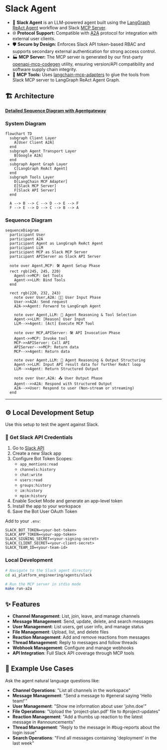# Slack Agent

- 🤖 **Slack Agent** is an LLM-powered agent built using the [LangGraph ReAct Agent](https://langchain-ai.github.io/langgraph/agents/agents/) workflow and Slack [MCP Server](https://modelcontextprotocol.io/introduction).
- 🌐 **Protocol Support:** Compatible with [A2A](https://github.com/google/A2A) protocol for integration with external user clients.
- 🛡️ **Secure by Design:** Enforces Slack API token-based RBAC and supports secondary external authentication for strong access control.
- 🏭 **MCP Server:** The MCP server is generated by our first-party [openapi-mcp-codegen](https://github.com/cnoe-io/openapi-mcp-codegen/tree/main) utility, ensuring version/API compatibility and software supply chain integrity.
- 🔌 **MCP Tools:** Uses [langchain-mcp-adapters](https://github.com/langchain-ai/langchain-mcp-adapters) to glue the tools from Slack MCP server to LangGraph ReAct Agent Graph.

## 🏗️ Architecture

**[Detailed Sequence Diagram with Agentgateway](../architecture/gateway.md)**

### System Diagram

```mermaid
flowchart TD
  subgraph Client Layer
    A[User Client A2A]
  end
  subgraph Agent Transport Layer
    B[Google A2A]
  end
  subgraph Agent Graph Layer
    C[LangGraph ReAct Agent]
  end
  subgraph Tools Layer
    D[LangChain MCP Adapter]
    E[Slack MCP Server]
    F[Slack API Server]
  end

  A --> B --> C --> D --> E --> F
  F --> E --> D --> C --> B --> A
```

### Sequence Diagram

```mermaid
sequenceDiagram
  participant User
  participant A2A
  participant Agent as LangGraph ReAct Agent
  participant LLM
  participant MCP as Slack MCP Server
  participant APIServer as Slack API Server

  note over Agent,MCP: 🛠️ Agent Setup Phase
  rect rgb(245, 245, 220)
    Agent->>MCP: Get Tools
    Agent->>LLM: Bind Tools
  end

  rect rgb(220, 232, 243)
    note over User,A2A: 🧑‍💻 User Input Phase
    User->>A2A: Send request
    A2A->>Agent: Forward to LangGraph Agent

    note over Agent,LLM: 🧠 Agent Reasoning & Tool Selection
    Agent->>LLM: [Reason] User Input
    LLM-->>Agent: [Act] Execute MCP Tool

    note over MCP,APIServer: 🛠️ API Invocation Phase
    Agent->>MCP: Invoke tool
    MCP->>APIServer: Call API
    APIServer-->>MCP: Return data
    MCP-->>Agent: Return data

    note over Agent,LLM: 🧠 Agent Reasoning & Output Structuring
    Agent->>LLM: Input API result data for further ReAct loop
    LLM-->>Agent: Return Structured Output

    note over User,A2A: 📤 User Output Phase
    Agent-->>A2A: Respond with Structured Output
    A2A-->>User: Respond to user (Non-stream or streaming)
  end
```

---

## ⚙️ Local Development Setup

Use this setup to test the agent against Slack.

### 🔑 Get Slack API Credentials

1. Go to [Slack API](https://api.slack.com/apps)
2. Create a new Slack app
3. Configure Bot Token Scopes:
   - `app_mentions:read`
   - `channels:history`
   - `chat:write`
   - `users:read`
   - `groups:history`
   - `im:history`
   - `mpim:history`
4. Enable Socket Mode and generate an app-level token
5. Install the app to your workspace
6. Save the Bot User OAuth Token

Add to your `.env`:

```env
SLACK_BOT_TOKEN=<your-bot-token>
SLACK_APP_TOKEN=<your-app-token>
SLACK_SIGNING_SECRET=<your-signing-secret>
SLACK_CLIENT_SECRET=<your-client-secret>
SLACK_TEAM_ID=<your-team-id>
```

### Local Development

```bash
# Navigate to the Slack agent directory
cd ai_platform_engineering/agents/slack

# Run the MCP server in stdio mode
make run-a2a
```

## ✨ Features

- **Channel Management**: List, join, leave, and manage channels
- **Message Management**: Send, update, delete, and search messages
- **User Management**: List users, get user info, and manage status
- **File Management**: Upload, list, and delete files
- **Reaction Management**: Add and remove reactions from messages
- **Thread Management**: Reply to messages and follow threads
- **Webhook Management**: Configure and manage webhooks
- **API Integration**: Full Slack API coverage through MCP tools

## 🎯 Example Use Cases

Ask the agent natural language questions like:

- **Channel Operations**: "List all channels in the workspace"
- **Message Management**: "Send a message to #general saying 'Hello team!'"
- **User Management**: "Show me information about user 'john.doe'"
- **File Operations**: "Upload the 'project-plan.pdf' file to #project-updates"
- **Reaction Management**: "Add a thumbs up reaction to the latest message in #announcements"
- **Thread Management**: "Reply to the message in #bug-reports about the login issue"
- **Search Operations**: "Find all messages containing 'deployment' in the last week"